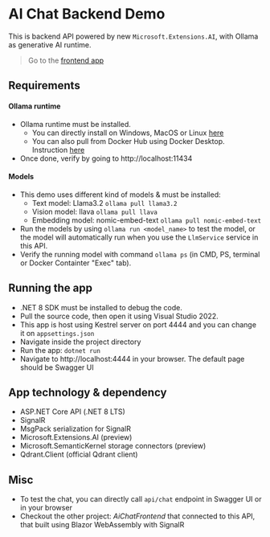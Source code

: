 # AI Chat Backend Demo
This is backend API powered by new `Microsoft.Extensions.AI`, with Ollama as generative AI runtime.

> Go to the [frontend app](https://github.com/ahmadnazif/AiChatFrontendDemo)

## Requirements
#### Ollama runtime
- Ollama runtime must be installed.
  - You can directly install on Windows, MacOS or Linux [here](https://ollama.com/download)
  - You can also pull from Docker Hub using Docker Desktop. Instruction [here](https://hub.docker.com/r/ollama/ollama)
- Once done, verify by going to http://localhost:11434
#### Models
- This demo uses different kind of models & must be installed:
  -  Text model: Llama3.2 `ollama pull llama3.2`
  -  Vision model: llava `ollama pull llava`
  -  Embedding model: nomic-embed-text `ollama pull nomic-embed-text`
- Run the models by using `ollama run <model_name>` to test the model, or the model will automatically run when you use the `LlmService` service in this API.
- Verify the running model with command `ollama ps` (in CMD, PS, terminal or Docker Containter "Exec" tab).

## Running the app
- .NET 8 SDK must be installed to debug the code.
- Pull the source code, then open it using Visual Studio 2022.
- This app is host using Kestrel server on port 4444 and you can change it on `appsettings.json`
- Navigate inside the project directory
- Run the app: `dotnet run`
- Navigate to http://localhost:4444 in your browser. The default page should be Swagger UI 
  
## App technology & dependency
- ASP.NET Core API (.NET 8 LTS)
- SignalR
- MsgPack serialization for SignalR
- Microsoft.Extensions.AI (preview)
- Microsoft.SemanticKernel storage connectors (preview)
- Qdrant.Client (official Qdrant client)

## Misc
- To test the chat, you can directly call `api/chat` endpoint in Swagger UI or in your browser
- Checkout the other project: *AiChatFrontend* that connected to this API, that built using Blazor WebAssembly with SignalR
